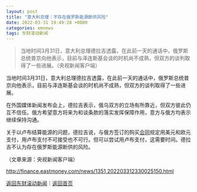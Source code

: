 ```yaml
---
layout: post
title: "意大利总理：不存在俄罗斯能源断供风险"
date: 2022-03-31 19:49:28 +0800
categories: emnews
tags: 东财滚动新闻
---
```

> 当地时间3月31日，意大利总理德拉吉透露，在此前一天的通话中，俄罗斯总统普京向他表示，目前与泽连斯基会谈的时机尚不成熟，但双方的谈判取得了一些进展。（央视新闻客户端）

<p>当地时间3月31日，意大利总理德拉吉透露，在此前一天的通话中，俄罗斯总统普京向他表示，目前与泽连斯基会谈的时机尚不成熟，但双方的谈判取得了一些进展。</p>
 <p>在外国媒体新闻发布会上，德拉吉表示，俄乌双方的立场有所靠近，但双方彼此仍互不信任。俄方希望意方将来为和谈条款的落实发挥保障作用，意方与俄方均表示继续保持沟通。</p>
 <p>关于以卢布结算能源的问题，德拉吉说，与俄方签订的购买<span id="Info.3300"><a href="http://data.eastmoney.com/zdht/" class="infokey">合同</a></span>规定用美元和欧元支付，用卢布支付不可接受也不可行。但可以尝试用卢布支付，这需要时间。德拉吉不认为存在俄罗斯能源断供的风险。</p><p class="em_media">（文章来源：央视新闻客户端）</p>

<http://finance.eastmoney.com/news/1351,202203312330025150.html>

[返回东财滚动新闻](//finews.withounder.com/emnews/)｜[返回首页](//finews.withounder.com/)